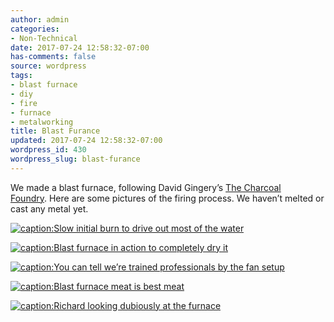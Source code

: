 ```yaml
---
author: admin
categories:
- Non-Technical
date: 2017-07-24 12:58:32-07:00
has-comments: false
source: wordpress
tags:
- blast furnace
- diy
- fire
- furnace
- metalworking
title: Blast Furance
updated: 2017-07-24 12:58:32-07:00
wordpress_id: 430
wordpress_slug: blast-furance
---
```

We made a blast furnace, following David Gingery’s [The Charcoal Foundry](https://www.amazon.com/Charcoal-Foundry-Build-Metal-Working/dp/1878087002). Here are some pictures of the firing process. We haven’t melted or cast any metal yet.

[![caption:Slow initial burn to drive out most of the water](../wp-content/uploads/2017/07/furnace-initial-burn.jpg)](../wp-content/uploads/2017/07/furnace-initial-burn.jpg)

[![caption:Blast furnace in action to completely dry it](../wp-content/uploads/2017/07/furnace-blast.jpg)](../wp-content/uploads/2017/07/furnace-blast.jpg)

[![caption:You can tell we’re trained professionals by the fan setup](../wp-content/uploads/2017/07/furnace-fan.jpg)](../wp-content/uploads/2017/07/furnace-fan.jpg)

[![caption:Blast furnace meat is best meat](../wp-content/uploads/2017/07/furnace-grill.jpg)](../wp-content/uploads/2017/07/furnace-grill.jpg)

[![caption:Richard looking dubiously at the furnace](../wp-content/uploads/2017/07/furnace-richard.jpg)](../wp-content/uploads/2017/07/furnace-richard.jpg)
